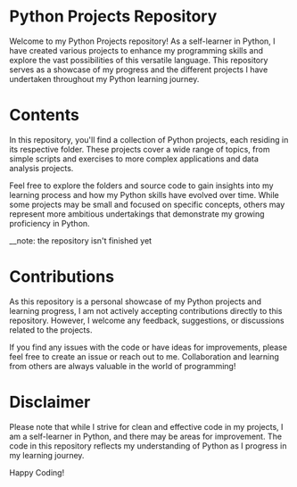 # Python Projects Repository

Welcome to my Python Projects repository! As a self-learner in Python, I have created various projects to enhance my programming skills and explore the vast possibilities of this versatile language. This repository serves as a showcase of my progress and the different projects I have undertaken throughout my Python learning journey.

# Contents

In this repository, you'll find a collection of Python projects, each residing in its respective folder. These projects cover a wide range of topics, from simple scripts and exercises to more complex applications and data analysis projects.

Feel free to explore the folders and source code to gain insights into my learning process and how my Python skills have evolved over time. While some projects may be small and focused on specific concepts, others may represent more ambitious undertakings that demonstrate my growing proficiency in Python.

__note: the repository isn't finished yet

# Contributions

As this repository is a personal showcase of my Python projects and learning progress, I am not actively accepting contributions directly to this repository. However, I welcome any feedback, suggestions, or discussions related to the projects.

If you find any issues with the code or have ideas for improvements, please feel free to create an issue or reach out to me. Collaboration and learning from others are always valuable in the world of programming!

# Disclaimer

Please note that while I strive for clean and effective code in my projects, I am a self-learner in Python, and there may be areas for improvement. The code in this repository reflects my understanding of Python as I progress in my learning journey.

Happy Coding!
